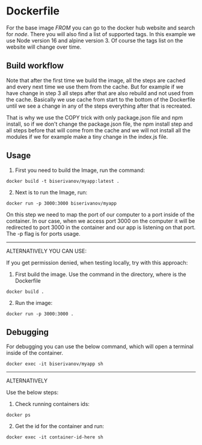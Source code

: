 # Dockerfile

For the base image _FROM_ you can go to the docker hub website and search for _node_. There you will also find a list of supported tags. In this example we use Node version 16 and alpine version 3. Of course the tags list on the website will change over time.

## Build workflow

Note that after the first time we build the image, all the steps are cached and every next time we use them from the cache. But for example if we have change in step 3 all steps after that are also rebuild and not used from the cache. Basically we use cache from start to the bottom of the Dockerfile until we see a change in any of the steps everything after that is recreated.

That is why we use the COPY trick with only package.json file and npm install, so if we don't change the package.json file, the npm install step and all steps before that will come from the cache and we will not install all the modules if we for example make a tiny change in the index.js file.

## Usage

1. First you need to build the Image, run the command:

```
docker build -t biserivanov/myapp:latest .
```

2. Next is to run the Image, run:

```
docker run -p 3000:3000 biserivanov/myapp
```

On this step we need to map the port of our computer to a port inside of the container. In our case, when we access port 3000 on the computer it will be redirected to port 3000 in the container and our app is listening on that port. The -p flag is for ports usage.

---

ALTERNATIVELY YOU CAN USE:

If you get permission denied, when testing locally, try with this approach:

1. First build the image. Use the command in the directory, where is the Dockerfile

```
docker build .
```

2. Run the image:

```
docker run -p 3000:3000 .
```

## Debugging

For debugging you can use the below command, which will open a terminal inside of the container.

```
docker exec -it biserivanov/myapp sh
```

---

ALTERNATIVELY

Use the below steps:

1. Check running containers ids:

```
docker ps
```

2. Get the id for the container and run:

```
docker exec -it container-id-here sh
```
